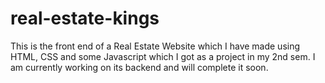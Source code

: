 # real-estate-kings
This is the front end of a Real Estate Website which I have made using HTML, CSS and some Javascript which I got as a project in my 2nd sem. 
I am currently working on its backend and will complete it soon.
